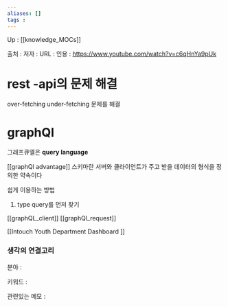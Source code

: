 ```yaml
---
aliases: []
tags : 
---
```

Up : [[knowledge_MOCs]]

출처 :
저자 :
URL : 
인용 : https://www.youtube.com/watch?v=c6qHnYa9pUk

# rest -api의 문제 해결 
over-fetching
under-fetching 
문제를 해결 

# graphQl
그래프큐엘은 **query language**



[[graphQl advantage]]
스키마란 서버와 클라이언트가 주고 받을 데이터의 형식을 정의한 약속이다

쉽게 이용하는 방법
1. type query를 먼저 찾기


[[graphQL_client]]
[[graphQl_request]]



[[Intouch Youth Department Dashboard ]]


### 생각의 연결고리
분야 :

키워드 :

관련있는 메모 :
